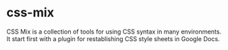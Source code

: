 # css-mix
CSS Mix is a collection of tools for using CSS syntax in many environments.  It start first with a plugin for restablishing CSS style sheets in Google Docs.
